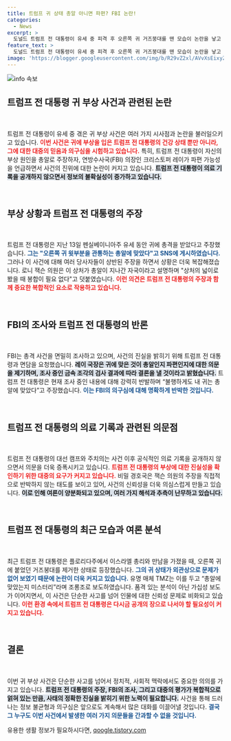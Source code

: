 ```yaml
---
title: 트럼프 귀 상태 총알 아니면 파편? FBI 논란!
categories:
  - News
excerpt: >
  도널드 트럼프 전 대통령이 유세 중 피격 후 오른쪽 귀 거즈붕대를 뗀 모습이 논란을 낳고 있다. 총알이 아닌 파편에 맞았을 가능성이 제기되며, 공식 의료 기록 부재가 의혹을 더욱 키우고 있다. 과연 트럼프의 주장과 FBI 조사 중 어떤 진실이 밝혀질까?
feature_text: >
  도널드 트럼프 전 대통령이 유세 중 피격 후 오른쪽 귀 거즈붕대를 뗀 모습이 논란을 낳고 있다. 총알이 아닌 파편에 맞았을 가능성이 제기되며, 공식 의료 기록 부재가 의혹을 더욱 키우고 있다. 과연 트럼프의 주장과 FBI 조사 중 어떤 진실이 밝혀질까?
image: 'https://blogger.googleusercontent.com/img/b/R29vZ2xl/AVvXsEixyZcFfHzMRdzZMjFBmAUKJYCLCGyLL1o632UiGVXcaFdKo_bkvkuCioo0uUKlGfBVcT3P84aROyZIXSBEx3Aw5nCQ3pTgDom1WDC4m8eifvWiAmWEEVb4x6G_l8C0QH225ldMjyaFvpxGEBGNO37VmDTDMHGhJPq73UglMfDca1-0aw/s1600/blogspot.png'
---
```


<p><img src="https://blogger.googleusercontent.com/img/b/R29vZ2xl/AVvXsEixyZcFfHzMRdzZMjFBmAUKJYCLCGyLL1o632UiGVXcaFdKo_bkvkuCioo0uUKlGfBVcT3P84aROyZIXSBEx3Aw5nCQ3pTgDom1WDC4m8eifvWiAmWEEVb4x6G_l8C0QH225ldMjyaFvpxGEBGNO37VmDTDMHGhJPq73UglMfDca1-0aw/s1600/blogspot.png" alt="info 속보" /></p>

<h2 data-ke-size="size26">트럼프 전 대통령 귀 부상 사건과 관련된 논란</h2>

<p data-ke-size="size16">&nbsp;</p>

<p>트럼프 전 대통령이 유세 중 겪은 귀 부상 사건은 여러 가지 시사점과 논란을 불러일으키고 있습니다. <b><span style="color: #ee2323;">이번 사건은 귀에 부상을 입은 트럼프 전 대통령의 건강 상태 뿐만 아니라, 그에 대한 대중의 믿음과 의구심을 시험하고 있습니다.</span></b> 특히, 트럼프 전 대통령이 자신의 부상 원인을 총알로 주장하자, 연방수사국(FBI) 의장인 크리스토퍼 레이가 파편 가능성을 언급하면서 사건의 진위에 대한 논란이 커지고 있습니다. <b><span style="background-color: #21538527;">트럼프 전 대통령이 의료 기록을 공개하지 않으면서 정보의 불확실성이 증가하고 있습니다.</span></b></p>

<p data-ke-size="size16">&nbsp;</p>

<h2 data-ke-size="size26">부상 상황과 트럼프 전 대통령의 주장</h2>

<p data-ke-size="size16">&nbsp;</p>

<p>트럼프 전 대통령은 지난 13일 펜실베이니아주 유세 동안 귀에 총격을 받았다고 주장했습니다. <b><span style="color: #1a5490;">그는 "오른쪽 귀 윗부분을 관통하는 총알에 맞았다"고 SNS에 게시하였습니다.</span></b> 그러나 이 사건에 대해 여러 당사자들이 상반된 주장을 하면서 상황은 더욱 복잡해졌습니다. 로니 잭슨 의원은 이 상처가 총알이 지나간 자국이라고 설명하며 "상처의 넓이로 봤을 때 봉합이 필요 없다"고 덧붙였습니다. <b><span style="color: #ee2323;">이런 의견은 트럼프 전 대통령의 주장과 함께 중요한 복합적인 요소로 작용하고 있습니다.</span></b></p>

<p data-ke-size="size16">&nbsp;</p>

<h2 data-ke-size="size26">FBI의 조사와 트럼프 전 대통령의 반론</h2>

<p data-ke-size="size16">&nbsp;</p>

<p>FBI는 총격 사건을 면밀히 조사하고 있으며, 사건의 진실을 밝히기 위해 트럼프 전 대통령과 면담을 요청했습니다. <b><span style="background-color: #21538527;">레이 국장은 귀에 맞은 것이 총알인지 파편인지에 대한 의문을 제기하며, 조사 중인 금속 조각의 검사 결과에 따라 결론을 낼 것이라고 밝혔습니다.</span></b> 트럼프 전 대통령은 현재 조사 중인 내용에 대해 강력히 반발하며 “불행하게도 내 귀는 총알에 맞았다”고 주장했습니다. <b><span style="color: #1a5490;">이는 FBI의 의구심에 대해 명확하게 반박한 것입니다.</span></b></p>

<p data-ke-size="size16">&nbsp;</p>

<h2 data-ke-size="size26">트럼프 전 대통령의 의료 기록과 관련된 의문점</h2>

<p data-ke-size="size16">&nbsp;</p>

<p>트럼프 전 대통령의 대선 캠프와 주치의는 사건 이후 공식적인 의료 기록을 공개하지 않으면서 의문을 더욱 증폭시키고 있습니다. <b><span style="color: #ee2323;">트럼프 전 대통령의 부상에 대한 진실성을 확인하기 위한 대중의 요구가 커지고 있습니다.</span></b> 비밀 경호국은 잭슨 의원의 주장을 직접적으로 반박하지 않는 태도를 보이고 있어, 사건의 신뢰성을 더욱 의심스럽게 만들고 있습니다. <b><span style="background-color: #21538527;">이로 인해 여론이 양분화되고 있으며, 여러 가지 해석과 추측이 난무하고 있습니다.</span></b></p>

<p data-ke-size="size16">&nbsp;</p>

<h2 data-ke-size="size26">트럼프 전 대통령의 최근 모습과 여론 분석</h2>

<p data-ke-size="size16">&nbsp;</p>

<p>최근 트럼프 전 대통령은 플로리다주에서 이스라엘 총리와 만남을 가졌을 때, 오른쪽 귀에 붙었던 거즈붕대를 제거한 상태로 등장했습니다. <b><span style="color: #1a5490;">그의 귀 상태가 외관상으로 문제가 없어 보였기 때문에 논란이 더욱 커지고 있습니다.</span></b> 유명 매체 TMZ는 이를 두고 “총알에 맞았는지 미스터리”라며 조롱조로 보도하였습니다. 품격 있는 분석이 아닌 가십성 보도가 이어지면서, 이 사건은 단순한 사고를 넘어 인물에 대한 신뢰성 문제로 비화되고 있습니다. <b><span style="color: #ee2323;">이런 환경 속에서 트럼프 전 대통령은 다시금 공개의 장으로 나서야 할 필요성이 커지고 있습니다.</span></b></p>

<p data-ke-size="size16">&nbsp;</p>

<h2 data-ke-size="size26">결론</h2>

<p data-ke-size="size16">&nbsp;</p>

<p>이번 귀 부상 사건은 단순한 사고를 넘어서 정치적, 사회적 맥락에서도 중요한 의의를 가지고 있습니다. <b><span style="background-color: #21538527;">트럼프 전 대통령의 주장, FBI의 조사, 그리고 대중의 평가가 복합적으로 얽혀 있는 만큼, 사태의 정확한 진실을 밝히기 위한 노력이 필요합니다.</span></b> 사건을 통해 드러나는 정보 불균형과 의구심은 앞으로도 계속해서 많은 대화를 이끌어낼 것입니다. <b><span style="color: #1a5490;">결국 그 누구도 이번 사건에서 발생한 여러 가지 의문들을 간과할 수 없을 것입니다.</span></b></p>
유용한 생활 정보가 필요하시다면, <a href="https://qoogle.tistory.com" rel="dofollow">qoogle.tistory.com</a>


